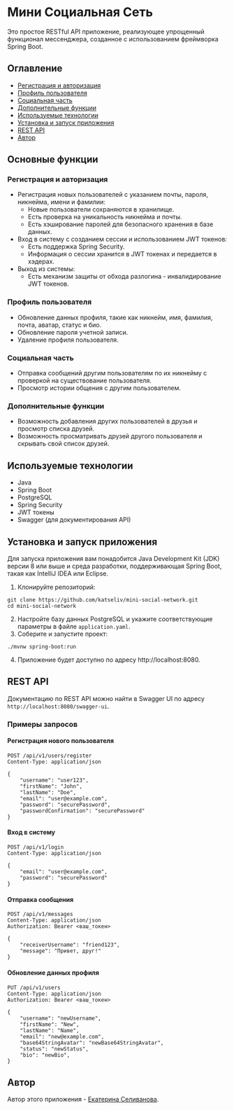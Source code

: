 # Мини Социальная Сеть

Это простое RESTful API приложение, реализующее упрощенный функционал мессенджера, созданное с использованием фреймворка Spring Boot.

## Оглавление
- [Регистрация и авторизация](#регистрация-и-авторизация)
- [Профиль пользователя](#профиль-пользователя)
- [Социальная часть](#социальная-часть)
- [Дополнительные функции](#дополнительные-функции)
- [Используемые технологии](#используемые-технологии)
- [Установка и запуск приложения](#установка-и-запуск-приложения)
- [REST API](#rest-api)
- [Автор](#автор)

## Основные функции

### Регистрация и авторизация

- Регистрация новых пользователей с указанием почты, пароля, никнейма, имени и фамилии:
  - Новые пользователи сохраняются в хранилище.
  - Есть проверка на уникальность никнейма и почты.
  - Есть хэширование паролей для безопасного хранения в базе данных.
- Вход в систему с созданием сессии и использованием JWT токенов:
  - Есть поддержка Spring Security.
  - Информация о сессии хранится в JWT токенах и передается в хэдерах.
- Выход из системы:
  - Есть механизм защиты от обхода разлогина - инвалидирование JWT токенов.

### Профиль пользователя

- Обновление данных профиля, такие как никнейм, имя, фамилия, почта, аватар, статус и био.
- Обновление пароля учетной записи.
- Удаление профиля пользователя.

### Социальная часть

- Отправка сообщений другим пользователям по их никнейму с проверкой на существование пользователя.
- Просмотр истории общения с другим пользователем.

### Дополнительные функции

- Возможность добавления других пользователей в друзья и просмотр списка друзей.
- Возможность просматривать друзей другого пользователя и скрывать свой список друзей.

## Используемые технологии
- Java
- Spring Boot
- PostgreSQL
- Spring Security
- JWT токены
- Swagger (для документирования API)

## Установка и запуск приложения

Для запуска приложения вам понадобится Java Development Kit (JDK) версии 8 или выше и среда разработки, поддерживающая Spring Boot, такая как IntelliJ IDEA или Eclipse.

1. Клонируйте репозиторий:
```
git clone https://github.com/katseliv/mini-social-network.git
cd mini-social-network
```
2. Настройте базу данных PostgreSQL и укажите соответствующие параметры в файле `application.yaml`.
3. Соберите и запустите проект:
```
./mvnw spring-boot:run
```
4. Приложение будет доступно по адресу http://localhost:8080.

## REST API
Документацию по REST API можно найти в Swagger UI по адресу `http://localhost:8080/swagger-ui`.

### Примеры запросов

#### Регистрация нового пользователя
```http
POST /api/v1/users/register
Content-Type: application/json

{
    "username": "user123",
    "firstName": "John",
    "lastName": "Doe",
    "email": "user@example.com",
    "password": "securePassword",
    "passwordConfirmation": "securePassword"
}
```

#### Вход в систему
```http
POST /api/v1/login
Content-Type: application/json

{
    "email": "user@example.com",
    "password": "securePassword"
}
```

#### Отправка сообщения
```http
POST /api/v1/messages
Content-Type: application/json
Authorization: Bearer <ваш_токен>

{
    "receiverUsername": "friend123",
    "message": "Привет, друг!"
}
```

#### Обновление данных профиля
```http
PUT /api/v1/users
Content-Type: application/json
Authorization: Bearer <ваш_токен>

{
    "username": "newUsername",
    "firstName": "New",
    "lastName": "Name",
    "email": "new@example.com",
    "base64StringAvatar": "newBase64StringAvatar",
    "status": "newStatus",
    "bio": "newBio",
}
```

## Автор

Автор этого приложения - [Екатерина Селиванова](https://github.com/katseliv).

